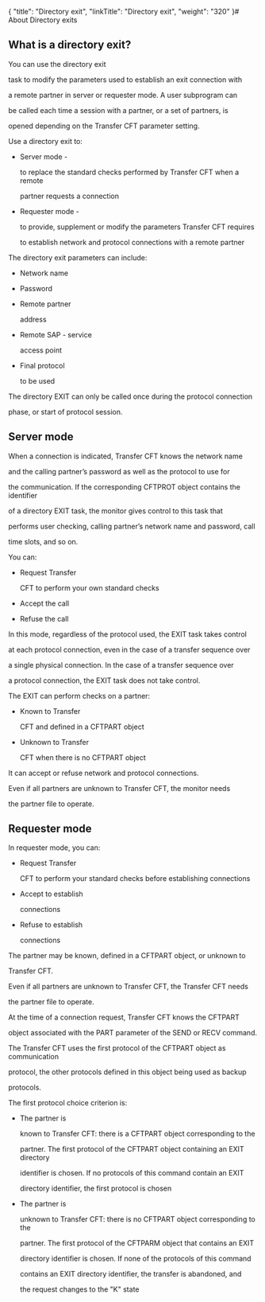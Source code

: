 {
    "title": "Directory exit",
    "linkTitle": "Directory exit",
    "weight": "320"
}# <span id="Directory_type_EXIT"></span>About Directory exits

## What is a directory exit?

You can use the directory exit
task to modify the parameters used to establish an exit connection with
a remote partner in server or requester mode. A user subprogram can
be called each time a session with a partner, or a set of partners, is
opened depending on the Transfer CFT parameter setting.

Use a directory exit to:

-   Server mode -
    to replace the standard checks performed by Transfer CFT when a remote
    partner requests a connection
-   Requester mode -
    to provide, supplement or modify the parameters Transfer CFT requires
    to establish network and protocol connections with a remote partner

The directory exit parameters can include:

-   Network name
-   Password
-   Remote partner
    address
-   Remote SAP - service
    access point
-   Final protocol
    to be used

The directory EXIT can only be called once during the protocol connection
phase, or start of protocol session.

## <span id="Server_mode"></span>Server mode

When a connection is indicated, Transfer CFT knows the network name
and the calling partner’s password as well as the protocol to use for
the communication. If the corresponding CFTPROT object contains the identifier
of a directory EXIT task, the monitor gives control to this task that
performs user checking, calling partner’s network name and password, call
time slots, and so on.

You can:

-   Request Transfer
    CFT to perform your own standard checks
-   Accept the call
-   Refuse the call

In this mode, regardless of the protocol used, the EXIT task takes control
at each protocol connection, even in the case of a transfer sequence over
a single physical connection. In the case of a transfer sequence over
a protocol connection, the EXIT task does not take control.

The EXIT can perform checks on a partner:

-   Known to Transfer
    CFT and defined in a CFTPART object
-   Unknown to Transfer
    CFT when there is no CFTPART object

It can accept or refuse network and protocol connections.

Even if all partners are unknown to Transfer CFT, the monitor needs
the partner file to operate.

## <span id="Requester_mode"></span>Requester mode

In requester mode, you can:

-   Request Transfer
    CFT to perform your standard checks before establishing connections
-   Accept to establish
    connections
-   Refuse to establish
    connections

The partner may be known, defined in a CFTPART object, or unknown to
Transfer CFT.

Even if all partners are unknown to Transfer CFT, the Transfer CFT needs
the partner file to operate.

At the time of a connection request, Transfer CFT knows the CFTPART
object associated with the PART parameter of the SEND or RECV command.
The Transfer CFT uses the first protocol of the CFTPART object as communication
protocol, the other protocols defined in this object being used as backup
protocols.

The first protocol choice criterion is:

-   The partner is
    known to Transfer CFT: there is a CFTPART object corresponding to the
    partner. The first protocol of the CFTPART object containing an EXIT directory
    identifier is chosen. If no protocols of this command contain an EXIT
    directory identifier, the first protocol is chosen
-   The partner is
    unknown to Transfer CFT: there is no CFTPART object corresponding to the
    partner. The first protocol of the CFTPARM object that contains an EXIT
    directory identifier is chosen. If none of the protocols of this command
    contains an EXIT directory identifier, the transfer is abandoned, and
    the request changes to the "K" state
